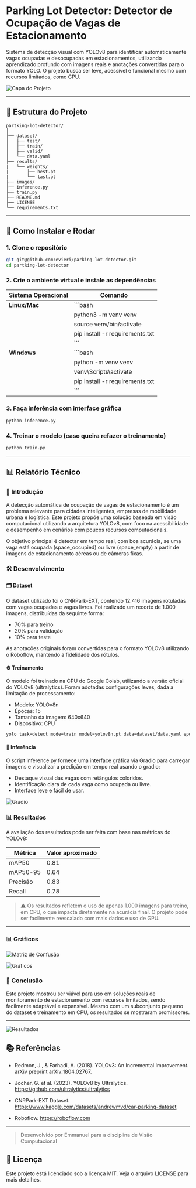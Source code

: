 # Parking Lot Detector: Detector de Ocupação de Vagas de Estacionamento

Sistema de detecção visual com YOLOv8 para identificar automaticamente vagas ocupadas e desocupadas em estacionamentos, utilizando aprendizado profundo com imagens reais e anotações convertidas para o formato YOLO. O projeto busca ser leve, acessível e funcional mesmo com recursos limitados, como CPU.

![Capa do Projeto](/images/exemplo.jpg)

---

## 🔹 Estrutura do Projeto

```
partking-lot-detector/
│
├── dataset/
│   ├── test/
│   ├── train/
│   ├── valid/
│   └── data.yaml
├── results/
|   └── weights/
|       ├── best.pt
|       └── last.pt
├── images/
├── inference.py    
├── train.py         
├── README.md        
├── LICENSE          
└── requirements.txt 
```

---

## 🚀 Como Instalar e Rodar

### 1. Clone o repositório

```bash
git git@github.com:evieri/parking-lot-detector.git
cd partking-lot-detector
```

### 2. Crie o ambiente virtual e instale as dependências

| Sistema Operacional  | Comando                               |
|----------------------|---------------------------------------|
| **Linux/Mac**        | ```bash                               |
|                      | python3 -m venv venv                  |
|                      | source venv/bin/activate              |
|                      | pip install -r requirements.txt       |
|                      | ```                                   |
| **Windows**          | ```bash                               |
|                      | python -m venv venv                   |
|                      | venv\Scripts\activate                 |
|                      | pip install -r requirements.txt       |
|                      | ```                                   |

### 3. Faça inferência com interface gráfica

```bash
python inference.py
```

### 4. Treinar o modelo (caso queira refazer o treinamento)

```bash
python train.py
```

---

## 📊 Relatório Técnico

### 🧠 Introdução
A detecção automática de ocupação de vagas de estacionamento é um problema relevante para cidades inteligentes, empresas de mobilidade urbana e logística. Este projeto propõe uma solução baseada em visão computacional utilizando a arquitetura YOLOv8, com foco na acessibilidade e desempenho em cenários com poucos recursos computacionais.

O objetivo principal é detectar em tempo real, com boa acurácia, se uma vaga está ocupada (space_occupied) ou livre (space_empty) a partir de imagens de estacionamento aéreas ou de câmeras fixas.

### 🛠️ Desenvolvimento
#### 🗂️ Dataset
O dataset utilizado foi o CNRPark-EXT, contendo 12.416 imagens rotuladas com vagas ocupadas e vagas livres. Foi realizado um recorte de 1.000 imagens, distribuídas da seguinte forma:

* 70% para treino
* 20% para validação
* 10% para teste

As anotações originais foram convertidas para o formato YOLOv8 utilizando o Roboflow, mantendo a fidelidade dos rótulos.

#### ⚙️ Treinamento
O modelo foi treinado na CPU do Google Colab, utilizando a versão oficial do YOLOv8 (ultralytics). Foram adotadas configurações leves, dada a limitação de processamento:

* Modelo: YOLOv8n
* Épocas: 15
* Tamanho da imagem: 640x640
* Dispositivo: CPU

```bash
yolo task=detect mode=train model=yolov8n.pt data=dataset/data.yaml epochs=15 imgsz=640 device=cpu
```

#### 🧪 Inferência
O script inference.py fornece uma interface gráfica via Gradio para carregar imagens e visualizar a predição em tempo real usando o gradio:

* Destaque visual das vagas com retângulos coloridos.
* Identificação clara de cada vaga como ocupada ou livre.
* Interface leve e fácil de usar.

![Gradio](images/gradio.png)

### 📊 Resultados

A avaliação dos resultados pode ser feita com base nas métricas do YOLOv8:

| Métrica  | Valor aproximado |
| -------- | ---------------- |
| mAP50    | 0.81             |
| mAP50-95 | 0.64             |
| Precisão | 0.83             |
| Recall   | 0.78             |

> ⚠️ Os resultados refletem o uso de apenas 1.000 imagens para treino, em CPU, o que impacta diretamente na acurácia final. O projeto pode ser facilmente reescalado com mais dados e uso de GPU.

---

### 📊 Gráficos

![Matriz de Confusão](images/confusion_matrix.png)

![Gráficos](images/grafics.png)

### 🔎 Conclusão
Este projeto mostrou ser viável para uso em soluções reais de monitoramento de estacionamento com recursos limitados, sendo facilmente adaptável e expansível. Mesmo com um subconjunto pequeno do dataset e treinamento em CPU, os resultados se mostraram promissores.

---

![Resultados](images/results.jpg)

## 📚 Referências

* Redmon, J., & Farhadi, A. (2018). YOLOv3: An Incremental Improvement. arXiv preprint arXiv:1804.02767.

* Jocher, G. et al. (2023). YOLOv8 by Ultralytics. https://github.com/ultralytics/ultralytics

* CNRPark-EXT Dataset. https://www.kaggle.com/datasets/andrewmvd/car-parking-dataset

* Roboflow. https://roboflow.com
---

> Desenvolvido por Emmanuel para a disciplina de Visão Computacional

## 📄 Licença
Este projeto está licenciado sob a licença MIT. Veja o arquivo LICENSE para mais detalhes.
